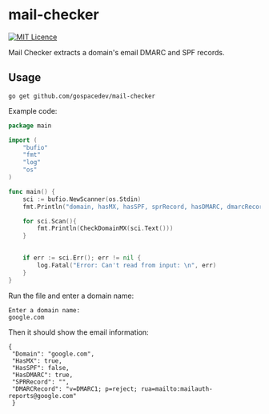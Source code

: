 # mail-checker
[![MIT Licence](https://img.shields.io/badge/License-MIT-blue)](https://opensource.org/licenses/mit-license.php)

Mail Checker extracts a domain's email DMARC and SPF records. 

## Usage
```
go get github.com/gospacedev/mail-checker
```

Example code:

```go
package main

import (
	"bufio"
	"fmt"
	"log"
	"os"
)

func main() {
	sci := bufio.NewScanner(os.Stdin)
	fmt.Println("domain, hasMX, hasSPF, sprRecord, hasDMARC, dmarcRecord")

	for sci.Scan(){
		fmt.Println(CheckDomainMX(sci.Text()))
	}
	

	if err := sci.Err(); err != nil {
		log.Fatal("Error: Can't read from input: \n", err)
	}
}
```

Run the file and enter a domain name:

    Enter a domain name:
    google.com
    
Then it should show the email information:

    {
     "Domain": "google.com",
     "HasMX": true,
     "HasSPF": false,
     "HasDMARC": true,
     "SPRRecord": "",
     "DMARCRecord": "v=DMARC1; p=reject; rua=mailto:mailauth-reports@google.com"
     }
